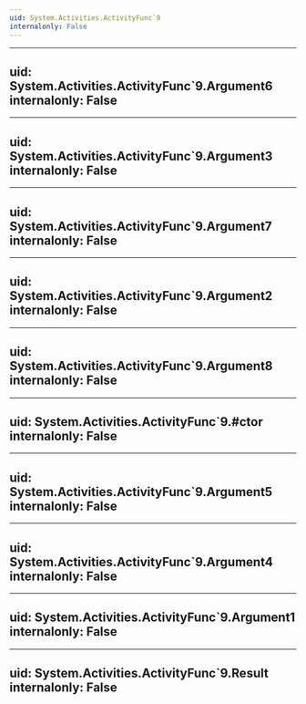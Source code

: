 ```yaml
---
uid: System.Activities.ActivityFunc`9
internalonly: False
---
```


---
uid: System.Activities.ActivityFunc`9.Argument6
internalonly: False
---

---
uid: System.Activities.ActivityFunc`9.Argument3
internalonly: False
---

---
uid: System.Activities.ActivityFunc`9.Argument7
internalonly: False
---

---
uid: System.Activities.ActivityFunc`9.Argument2
internalonly: False
---

---
uid: System.Activities.ActivityFunc`9.Argument8
internalonly: False
---

---
uid: System.Activities.ActivityFunc`9.#ctor
internalonly: False
---

---
uid: System.Activities.ActivityFunc`9.Argument5
internalonly: False
---

---
uid: System.Activities.ActivityFunc`9.Argument4
internalonly: False
---

---
uid: System.Activities.ActivityFunc`9.Argument1
internalonly: False
---

---
uid: System.Activities.ActivityFunc`9.Result
internalonly: False
---

